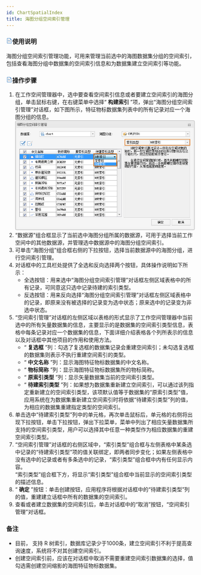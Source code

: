 ```yaml
---
id: ChartSpatialIndex
title: 海图分组空间索引管理
---
```

### ![](../img/read.gif)使用说明

海图分组空间索引管理功能，可用来管理当前选中的海图数据集分组的空间索引，包括查看海图分组中数据集的空间索引信息和为数据集建立空间索引等功能。

### ![](../img/read.gif)操作步骤

1. 在工作空间管理器中，选中要查看空间索引信息或者要建立空间索引的海图分组，单击鼠标右键，在右键菜单中选择“ **构建索引** ”项，弹出“海图分组空间索引管理”对话框，如下图所示，特征物标数据集列表中的所有记录对应一个海图分组的信息。  
![](img/ChartSpatialManger.jpg)  
2. “数据源”组合框显示了当前选中海图分组所属的数据源，可用于选择当前工作空间中的其他数据源，并管理选中数据源中的海图分组空间索引。
3. 可单击“海图分组”组合框右侧的下拉按钮，选择当前数据源中的海图分组，进行空间索引管理。
4. 对话框中的工具栏处提供了全选和反向选择两个按钮，具体操作说明如下所示： 
    * 全选按钮：用来选中“海图分组空间索引管理”对话框左侧区域表格中的所有记录，可同意这只选中记录待建的索引类型。
    * 反选按钮：用来反向选择“海图分组空间索引管理”对话框左侧区域表格中的记录，即原来没有被选择的记录变为选中状态；原来选中的记录变为非选中状态。
5. “空间索引管理”对话框的左侧区域以表格的形式显示了工作空间管理器中当前选中的所有矢量数据集的信息，主要显示的是数据集的空间索引类型信息，表格中每条记录对应一个数据集的信息，下面详细介绍表格各个列所表示的信息以及对话框中其他项目的作用和使用方法。 
    * “ **复选框** ”列：勾选了复选框的数据集记录会重建空间索引；未勾选复选框的数据集则表示不执行重建空间索引的类型。
    * “ **中文名称** ”列：显示海图特征物标数据集的中文名称。
    * “ **物标简称** ”列：显示海图特征物标数据集所的物标简称。
    * “ **原索引类型** ”列：显示矢量数据集当前的空间索引类型。
    * “ **待建索引类型** ”列：如果想为数据集重新建立空间索引，可以通过该列指定重新建立的空间索引类型，该项默认值等于数据集的“原索引类型”值，应用系统在为数据集重新建立空间索引时将依据“待建索引类型”列的值，为相应的数据集重建指定类型的空间索引。
6. 单击选中“待建索引类型”列中的单元格，再次单击鼠标后，单元格的右侧将出现下拉按钮，单击下拉按钮，弹出下拉菜单，菜单中列出了相应矢量数据集所支持的空间索引类型，用户可以选择其中任意一种类型作为相应数据集的重建空间索引类型。
7. “空间索引管理”对话框的右侧区域中，“索引类型”组合框与左侧表格中某条选中记录的“待建索引类型”项的值关联绑定，即两者同步变化；如果左侧表格中没有选中的记录或者有多条选中的记录，“索引类型”组合框中内有任何显示内容。  
“索引类型”组合框下方，将显示“索引类型”组合框中当前显示的空间索引类型的描述信息。  
8. “ **确定** ”按钮：单击创建按钮，应用程序将根据对话框中的“待建索引类型”列的值，重建建立话框中所有的数据集的空间索引。
9. 查看或者建立数据集的空间索引后，单击对话框中的“取消”按钮，“空间索引管理”对话框。

###  备注

* 目前， 支持 R 树索引，数据库记录少于1000条，建立空间索引不利于提高查询速度，系统将不对其创建空间索引。
* 创建空间索引前，应该在对话框中取消不需要重建空间索引数据集的选择，值勾选需创建空间缩影的海图特征物标数据集。